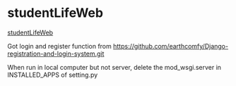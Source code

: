 # studentLifeWeb
[studentLifeWeb](https://studentlife.club/)

Got login and register function from https://github.com/earthcomfy/Django-registration-and-login-system.git

When run in local computer but not server, delete the mod_wsgi.server in INSTALLED_APPS of setting.py


